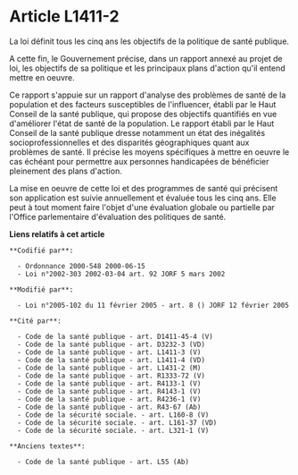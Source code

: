# Article L1411-2

La loi définit tous les cinq ans les objectifs de la politique de santé publique.

A cette fin, le Gouvernement précise, dans un rapport annexé au projet de loi, les objectifs de sa politique et les
principaux plans d'action qu'il entend mettre en oeuvre.

Ce rapport s'appuie sur un rapport d'analyse des problèmes de santé de la population et des facteurs susceptibles de
l'influencer, établi par le Haut Conseil de la santé publique, qui propose des objectifs quantifiés en vue d'améliorer l'état
de santé de la population. Le rapport établi par le Haut Conseil de la santé publique dresse notamment un état des inégalités
socioprofessionnelles et des disparités géographiques quant aux problèmes de santé. Il précise les moyens spécifiques à
mettre en oeuvre le cas échéant pour permettre aux personnes handicapées de bénéficier pleinement des plans d'action.

La mise en oeuvre de cette loi et des programmes de santé qui précisent son application est suivie annuellement et évaluée
tous les cinq ans. Elle peut à tout moment faire l'objet d'une évaluation globale ou partielle par l'Office parlementaire
d'évaluation des politiques de santé.

**Liens relatifs à cet article**

	**Codifié par**:

	  - Ordonnance 2000-548 2000-06-15
	  - Loi n°2002-303 2002-03-04 art. 92 JORF 5 mars 2002

	**Modifié par**:

	  - Loi n°2005-102 du 11 février 2005 - art. 8 () JORF 12 février 2005

	**Cité par**:

	  - Code de la santé publique - art. D1411-45-4 (V)
	  - Code de la santé publique - art. D3232-3 (VD)
	  - Code de la santé publique - art. L1411-3 (V)
	  - Code de la santé publique - art. L1411-4 (VD)
	  - Code de la santé publique - art. L1431-2 (M)
	  - Code de la santé publique - art. R1333-72 (V)
	  - Code de la santé publique - art. R4133-1 (V)
	  - Code de la santé publique - art. R4143-1 (V)
	  - Code de la santé publique - art. R4236-1 (V)
	  - Code de la santé publique - art. R43-67 (Ab)
	  - Code de la sécurité sociale. - art. L160-8 (V)
	  - Code de la sécurité sociale. - art. L161-37 (VD)
	  - Code de la sécurité sociale. - art. L321-1 (V)

	**Anciens textes**:

	  - Code de la santé publique - art. L55 (Ab)
